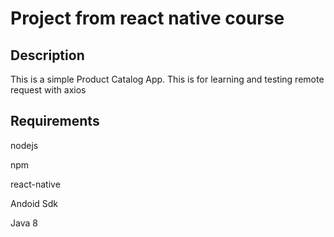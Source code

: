 # Project from react native course

## Description

This is a simple Product Catalog App. This is for learning and testing remote request with axios

## Requirements

nodejs

npm

react-native

Andoid Sdk

Java 8
